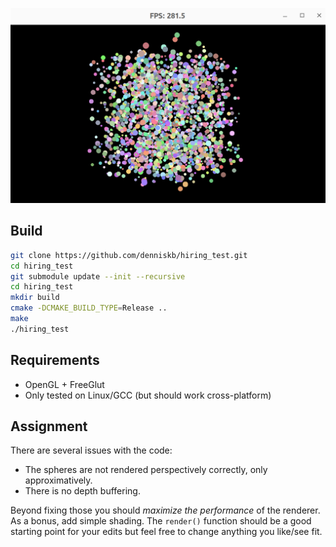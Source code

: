 ![screenshot](screenshot.png)

## Build
```bash
git clone https://github.com/denniskb/hiring_test.git
cd hiring_test
git submodule update --init --recursive
cd hiring_test
mkdir build
cmake -DCMAKE_BUILD_TYPE=Release ..
make
./hiring_test
```

## Requirements
- OpenGL + FreeGlut
- Only tested on Linux/GCC (but should work cross-platform)

## Assignment
There are several issues with the code:
- The spheres are not rendered perspectively correctly, only approximatively.
- There is no depth buffering.

Beyond fixing those you should *maximize the performance* of the renderer.
As a bonus, add simple shading. The `render()` function should be
a good starting point for your edits but feel free to change anything you like/see fit.